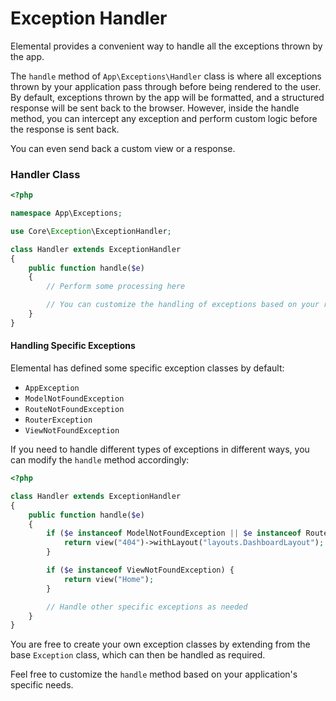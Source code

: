 # Exception Handler

Elemental provides a convenient way to handle all the exceptions thrown by the app.

The `handle` method of `App\Exceptions\Handler` class is where all exceptions thrown by your application pass through before being rendered to the user. By default, exceptions thrown by the app will be formatted, and a structured response will be sent back to the browser. However, inside the handle method, you can intercept any exception and perform custom logic before the response is sent back.

You can even send back a custom view or a response.

### Handler Class

```php
<?php

namespace App\Exceptions;

use Core\Exception\ExceptionHandler;

class Handler extends ExceptionHandler
{
    public function handle($e)
    {
        // Perform some processing here

        // You can customize the handling of exceptions based on your requirements
    }
}
```

#### Handling Specific Exceptions

Elemental has defined some specific exception classes by default:

- `AppException`
- `ModelNotFoundException`
- `RouteNotFoundException`
- `RouterException`
- `ViewNotFoundException`

If you need to handle different types of exceptions in different ways, you can modify the `handle` method accordingly:

```php
<?php

class Handler extends ExceptionHandler
{
    public function handle($e)
    {
        if ($e instanceof ModelNotFoundException || $e instanceof RouteNotFoundException) {
            return view("404")->withLayout("layouts.DashboardLayout");
        }

        if ($e instanceof ViewNotFoundException) {
            return view("Home");
        }

        // Handle other specific exceptions as needed
    }
}
```

You are free to create your own exception classes by extending from the base `Exception` class, which can then be handled as required.

Feel free to customize the `handle` method based on your application's specific needs.
